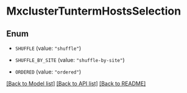 # MxclusterTuntermHostsSelection

## Enum


* `SHUFFLE` (value: `"shuffle"`)

* `SHUFFLE_BY_SITE` (value: `"shuffle-by-site"`)

* `ORDERED` (value: `"ordered"`)


[[Back to Model list]](../README.md#documentation-for-models) [[Back to API list]](../README.md#documentation-for-api-endpoints) [[Back to README]](../README.md)


